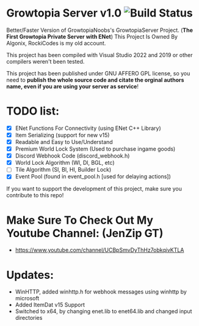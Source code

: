 # Growtopia Server v1.0 ![Build Status](https://media.discordapp.net/attachments/1103007816471552050/1103007929449336836/68747470733a2f2f63692e6170707665796f722e636f6d2f6170692f70726f6a656374732f7374617475732f6769746875622f47726f77746f7069614e6f6f62732f47726f77746f706961536572766572.png)
Better/Faster Version of GrowtopiaNoobs's GrowtopiaServer Project. (**The First Growtopia Private Server with ENet**)
This Project Is Owned By Algonix, RockiCodes is my old account.

This project has been compiled with Visual Studio 2022 and 2019 or other compilers weren't been tested.

This project has been published under GNU AFFERO GPL license, so you need to **publish the whole source code and citate the orginal authors name, even if you are using your server as service**!

# **TODO list:**
- [X] ENet Functions For Connectivity (using ENet C++ Library)
- [X] Item Serializing (support for new v15)
- [X] Readable and Easy to Use/Understand
- [X] Premium World Lock System (Used to purchase ingame goods)
- [X] Discord Webhook Code (discord_webhook.h)
- [X] World Lock Algorithm (Wl, Dl, BGL, etc)
- [ ] Tile Algorithm (Sl, Bl, Hl, Builder Lock)
- [X] Event Pool (found in event_pool.h [used for delaying actions])

If you want to support the development of this project, make sure you contribute to this repo!

# Make Sure To Check Out My Youtube Channel: (JenZip GT)
- https://www.youtube.com/channel/UCBpSmvDyThHz7obkqivKTLA

# Updates:
- WinHTTP, added winhttp.h for webhook messages using winhttp by microsoft
- Added ItemDat v15 Support
- Switched to x64, by changing enet.lib to enet64.lib and changed input directories
